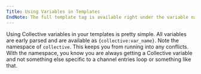 ```yaml
---
Title: Using Variables in Templates
EndNote: The full template tag is available right under the variable name in the Control Panel if you are logged in as super admin. To select the entire tag, double click over the variable template tag.
---
```


Using Collective variables in your templates is pretty simple. All variables are early parsed and are available as `{collective:var_name}`. Note the namespace of `collective`. This keeps you from running into any conflicts. With the namespace, you know you are always getting a Collective variable and not something else specific to a channel entries loop or something like that.
